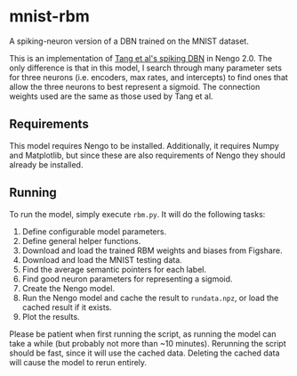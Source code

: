 mnist-rbm
=========

A spiking-neuron version of a DBN trained on the MNIST dataset.

This is an implementation of [Tang et al's spiking DBN](http://models.nengo.ca/node/28)
in Nengo 2.0. The only difference is that in this model, I search through
many parameter sets for three neurons (i.e. encoders, max rates, and intercepts)
to find ones that allow the three neurons to best represent a sigmoid.
The connection weights used are the same as those used by Tang et al.


Requirements
------------

This model requires Nengo to be installed. Additionally, it requires Numpy
and Matplotlib, but since these are also requirements of Nengo they should
already be installed.


Running
-------

To run the model, simply execute `rbm.py`. It will do the following tasks:

  1. Define configurable model parameters.
  2. Define general helper functions.
  3. Download and load the trained RBM weights and biases from Figshare.
  4. Download and load the MNIST testing data.
  5. Find the average semantic pointers for each label.
  6. Find good neuron parameters for representing a sigmoid.
  7. Create the Nengo model.
  8. Run the Nengo model and cache the result to `rundata.npz`, or load the
     cached result if it exists.
  9. Plot the results.

Please be patient when first running the script, as running the model can
take a while (but probably not more than ~10 minutes). Rerunning the script
should be fast, since it will use the cached data. Deleting the cached data
will cause the model to rerun entirely.
